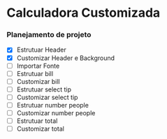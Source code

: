 # Calculadora Customizada


### Planejamento de projeto

- [X] Estrutuar Header
- [X] Customizar Header e Background
- [ ] Importar Fonte
- [ ] Estrutuar bill
- [ ] Customizar bill
- [ ] Estrutuar select tip
- [ ] Customizar select tip
- [ ] Estrutuar number people
- [ ] Customizar number people
- [ ] Estrutuar total
- [ ] Customizar total